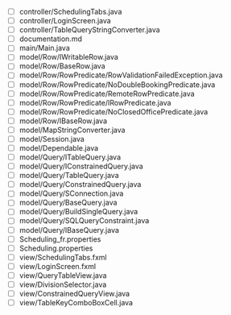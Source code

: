 - [ ] controller/SchedulingTabs.java
- [ ] controller/LoginScreen.java
- [ ] controller/TableQueryStringConverter.java
- [ ] documentation.md
- [ ] main/Main.java
- [ ] model/Row/IWritableRow.java
- [ ] model/Row/BaseRow.java
- [ ] model/Row/RowPredicate/RowValidationFailedException.java
- [ ] model/Row/RowPredicate/NoDoubleBookingPredicate.java
- [ ] model/Row/RowPredicate/RemoteRowPredicate.java
- [ ] model/Row/RowPredicate/IRowPredicate.java
- [ ] model/Row/RowPredicate/NoClosedOfficePredicate.java
- [ ] model/Row/IBaseRow.java
- [ ] model/MapStringConverter.java
- [ ] model/Session.java
- [ ] model/Dependable.java
- [ ] model/Query/ITableQuery.java
- [ ] model/Query/IConstrainedQuery.java
- [ ] model/Query/TableQuery.java
- [ ] model/Query/ConstrainedQuery.java
- [ ] model/Query/SConnection.java
- [ ] model/Query/BaseQuery.java
- [ ] model/Query/BuildSingleQuery.java
- [ ] model/Query/SQLQueryConstraint.java
- [ ] model/Query/IBaseQuery.java
- [ ] Scheduling_fr.properties
- [ ] Scheduling.properties
- [ ] view/SchedulingTabs.fxml
- [ ] view/LoginScreen.fxml
- [ ] view/QueryTableView.java
- [ ] view/DivisionSelector.java
- [ ] view/ConstrainedQueryView.java
- [ ] view/TableKeyComboBoxCell.java
